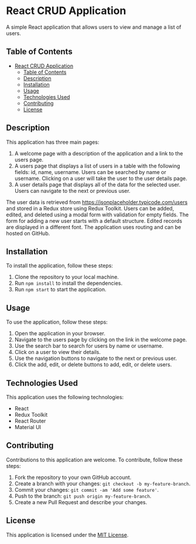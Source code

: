# React CRUD Application

A simple React application that allows users to view and manage a list of users.

## Table of Contents

- [React CRUD Application](#react-crud-application)
  - [Table of Contents](#table-of-contents)
  - [Description](#description)
  - [Installation](#installation)
  - [Usage](#usage)
  - [Technologies Used](#technologies-used)
  - [Contributing](#contributing)
  - [License](#license)

## Description

This application has three main pages:

1. A welcome page with a description of the application and a link to the users
   page.
2. A users page that displays a list of users in a table with the following
   fields: id, name, username. Users can be searched by name or username.
   Clicking on a user will take the user to the user details page.
3. A user details page that displays all of the data for the selected user.
   Users can navigate to the next or previous user.

The user data is retrieved from https://jsonplaceholder.typicode.com/users and
stored in a Redux store using Redux Toolkit. Users can be added, edited, and
deleted using a modal form with validation for empty fields. The form for adding
a new user starts with a default structure. Edited records are displayed in a
different font. The application uses routing and can be hosted on GitHub.

## Installation

To install the application, follow these steps:

1. Clone the repository to your local machine.
2. Run `npm install` to install the dependencies.
3. Run `npm start` to start the application.

## Usage

To use the application, follow these steps:

1. Open the application in your browser.
2. Navigate to the users page by clicking on the link in the welcome page.
3. Use the search bar to search for users by name or username.
4. Click on a user to view their details.
5. Use the navigation buttons to navigate to the next or previous user.
6. Click the add, edit, or delete buttons to add, edit, or delete users.

## Technologies Used

This application uses the following technologies:

- React
- Redux Toolkit
- React Router
- Material UI

## Contributing

Contributions to this application are welcome. To contribute, follow these
steps:

1. Fork the repository to your own GitHub account.
2. Create a branch with your changes: `git checkout -b my-feature-branch`.
3. Commit your changes: `git commit -am 'Add some feature'`.
4. Push to the branch: `git push origin my-feature-branch`.
5. Create a new Pull Request and describe your changes.

## License

This application is licensed under the [MIT License](LICENSE).
